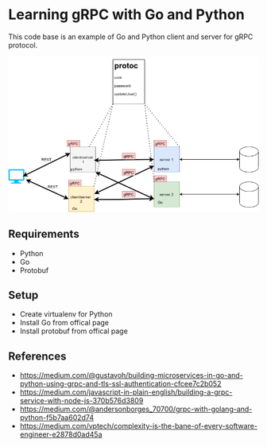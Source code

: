 # Learning gRPC with Go and Python

This code base is an example of Go and Python client and server for gRPC protocol.

<div style="text-align:center"><img src ="https://github.com/stanlee321/go-python-client-server-example-gRPC/blob/master/microservice_example.png" /></div>


## Requirements

* Python
* Go
* Protobuf

## Setup

* Create virtualenv for Python
* Install Go from offical page
* Install protobuf from offical page

## References

* https://medium.com/@gustavoh/building-microservices-in-go-and-python-using-grpc-and-tls-ssl-authentication-cfcee7c2b052
* https://medium.com/javascript-in-plain-english/building-a-grpc-service-with-node-js-370b576d3809
* https://medium.com/@andersonborges_70700/grpc-with-golang-and-python-f5b7aa602d74
* https://medium.com/vptech/complexity-is-the-bane-of-every-software-engineer-e2878d0ad45a